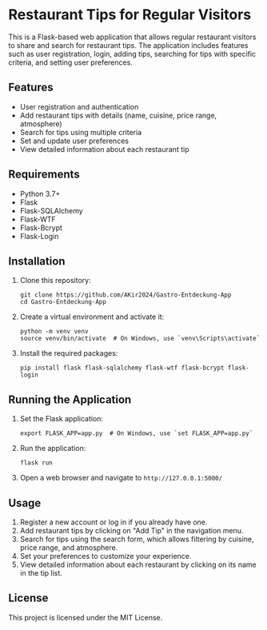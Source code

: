 # Restaurant Tips for Regular Visitors

This is a Flask-based web application that allows regular restaurant visitors to share and search for restaurant tips. The application includes features such as user registration, login, adding tips, searching for tips with specific criteria, and setting user preferences.

## Features

- User registration and authentication
- Add restaurant tips with details (name, cuisine, price range, atmosphere)
- Search for tips using multiple criteria
- Set and update user preferences
- View detailed information about each restaurant tip

## Requirements

- Python 3.7+
- Flask
- Flask-SQLAlchemy
- Flask-WTF
- Flask-Bcrypt
- Flask-Login

## Installation

1. Clone this repository:
   ```
   git clone https://github.com/AKir2024/Gastro-Entdeckung-App
   cd Gastro-Entdeckung-App
   ```

2. Create a virtual environment and activate it:
   ```
   python -m venv venv
   source venv/bin/activate  # On Windows, use `venv\Scripts\activate`
   ```

3. Install the required packages:
   ```
   pip install flask flask-sqlalchemy flask-wtf flask-bcrypt flask-login
   ```

## Running the Application

1. Set the Flask application:
   ```
   export FLASK_APP=app.py  # On Windows, use `set FLASK_APP=app.py`
   ```

2. Run the application:
   ```
   flask run
   ```

3. Open a web browser and navigate to `http://127.0.0.1:5000/`

## Usage

1. Register a new account or log in if you already have one.
2. Add restaurant tips by clicking on "Add Tip" in the navigation menu.
3. Search for tips using the search form, which allows filtering by cuisine, price range, and atmosphere.
4. Set your preferences to customize your experience.
5. View detailed information about each restaurant by clicking on its name in the tip list.

## License

This project is licensed under the MIT License.
